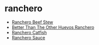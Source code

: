 # ranchero

 * [Ranchero Beef Stew](../../index/r/ranchero-beef-stew-2342.json)
 * [Better Than The Other Huevos Ranchero](../../index/b/better-than-the-other-huevos-ranchero.json)
 * [Ranchero Catfish](../../index/r/ranchero-catfish.json)
 * [Ranchero Sauce](../../index/r/ranchero-sauce.json)
